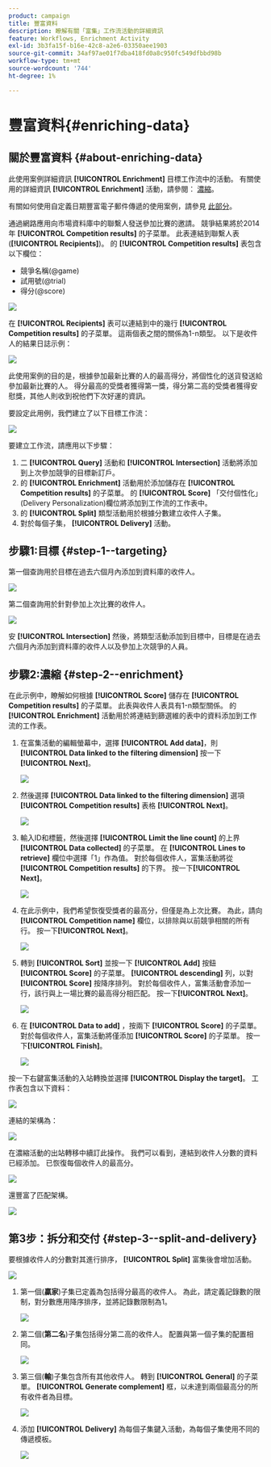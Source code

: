 ```yaml
---
product: campaign
title: 豐富資料
description: 瞭解有關「富集」工作流活動的詳細資訊
feature: Workflows, Enrichment Activity
exl-id: 3b3fa15f-b16e-42c8-a2e6-03350aee1903
source-git-commit: 34af97ae01f7dba418fd0a8c950fc549dfbbd98b
workflow-type: tm+mt
source-wordcount: '744'
ht-degree: 1%

---
```


# 豐富資料{#enriching-data}



## 關於豐富資料 {#about-enriching-data}

此使用案例詳細資訊 **[!UICONTROL Enrichment]** 目標工作流中的活動。 有關使用的詳細資訊 **[!UICONTROL Enrichment]** 活動，請參閱： [濃縮](enrichment.md)。

有關如何使用自定義日期豐富電子郵件傳遞的使用案例，請參見 [此部分](email-enrichment-with-custom-date-fields.md)。

通過網路應用向市場資料庫中的聯繫人發送參加比賽的邀請。 競爭結果將於2014年 **[!UICONTROL Competition results]** 的子菜單。 此表連結到聯繫人表(**[!UICONTROL Recipients]**)。 的 **[!UICONTROL Competition results]** 表包含以下欄位：

* 競爭名稱(@game)
* 試用號(@trial)
* 得分(@score)

![](assets/uc1_enrich_1.png)

在 **[!UICONTROL Recipients]** 表可以連結到中的幾行 **[!UICONTROL Competition results]** 的子菜單。 這兩個表之間的關係為1-n類型。 以下是收件人的結果日誌示例：

![](assets/uc1_enrich_2.png)

此使用案例的目的是，根據參加最新比賽的人的最高得分，將個性化的送貨發送給參加最新比賽的人。 得分最高的受獎者獲得第一獎，得分第二高的受獎者獲得安慰獎，其他人則收到祝他們下次好運的資訊。

要設定此用例，我們建立了以下目標工作流：

![](assets/uc1_enrich_3.png)

要建立工作流，請應用以下步驟：

1. 二 **[!UICONTROL Query]** 活動和 **[!UICONTROL Intersection]** 活動將添加到上次參加競爭的目標新訂戶。
1. 的 **[!UICONTROL Enrichment]** 活動用於添加儲存在 **[!UICONTROL Competition results]** 的子菜單。 的 **[!UICONTROL Score]** 「交付個性化」(Delivery Personalization)欄位將添加到工作流的工作表中。
1. 的 **[!UICONTROL Split]** 類型活動用於根據分數建立收件人子集。
1. 對於每個子集， **[!UICONTROL Delivery]** 活動。

## 步驟1:目標 {#step-1--targeting}

第一個查詢用於目標在過去六個月內添加到資料庫的收件人。

![](assets/uc1_enrich_4.png)

第二個查詢用於針對參加上次比賽的收件人。

![](assets/uc1_enrich_5.png)

安 **[!UICONTROL Intersection]** 然後，將類型活動添加到目標中，目標是在過去六個月內添加到資料庫的收件人以及參加上次競爭的人員。

## 步驟2:濃縮 {#step-2--enrichment}

在此示例中，瞭解如何根據 **[!UICONTROL Score]** 儲存在 **[!UICONTROL Competition results]** 的子菜單。 此表與收件人表具有1-n類型關係。 的 **[!UICONTROL Enrichment]** 活動用於將連結到篩選維的表中的資料添加到工作流的工作表。

1. 在富集活動的編輯螢幕中，選擇 **[!UICONTROL Add data]**，則 **[!UICONTROL Data linked to the filtering dimension]** 按一下 **[!UICONTROL Next]**。

   ![](assets/uc1_enrich_6.png)

1. 然後選擇 **[!UICONTROL Data linked to the filtering dimension]** 選項 **[!UICONTROL Competition results]** 表格 **[!UICONTROL Next]**。

   ![](assets/uc1_enrich_7.png)

1. 輸入ID和標籤，然後選擇 **[!UICONTROL Limit the line count]** 的上界 **[!UICONTROL Data collected]** 的子菜單。 在 **[!UICONTROL Lines to retrieve]** 欄位中選擇「1」作為值。 對於每個收件人，富集活動將從 **[!UICONTROL Competition results]** 的下界。 按一下&#x200B;**[!UICONTROL Next]**。

   ![](assets/uc1_enrich_8.png)

1. 在此示例中，我們希望恢復受獎者的最高分，但僅是為上次比賽。 為此，請向 **[!UICONTROL Competition name]** 欄位，以排除與以前競爭相關的所有行。 按一下&#x200B;**[!UICONTROL Next]**。

   ![](assets/uc1_enrich_9.png)

1. 轉到 **[!UICONTROL Sort]** 並按一下 **[!UICONTROL Add]** 按鈕 **[!UICONTROL Score]** 的子菜單。 **[!UICONTROL descending]** 列，以對 **[!UICONTROL Score]** 按降序排列。 對於每個收件人，富集活動會添加一行，該行與上一場比賽的最高得分相匹配。 按一下&#x200B;**[!UICONTROL Next]**。

   ![](assets/uc1_enrich_10.png)

1. 在 **[!UICONTROL Data to add]** ，按兩下 **[!UICONTROL Score]** 的子菜單。 對於每個收件人，富集活動將僅添加 **[!UICONTROL Score]** 的子菜單。 按一下&#x200B;**[!UICONTROL Finish]**。

   ![](assets/uc1_enrich_11.png)

按一下右鍵富集活動的入站轉換並選擇 **[!UICONTROL Display the target]**。 工作表包含以下資料：

![](assets/uc1_enrich_13.png)

連結的架構為：

![](assets/uc1_enrich_15.png)

在濃縮活動的出站轉移中續訂此操作。 我們可以看到，連結到收件人分數的資料已經添加。 已恢復每個收件人的最高分。

![](assets/uc1_enrich_12.png)

還豐富了匹配架構。

![](assets/uc1_enrich_14.png)

## 第3步：拆分和交付 {#step-3--split-and-delivery}

要根據收件人的分數對其進行排序， **[!UICONTROL Split]** 富集後會增加活動。

![](assets/uc1_enrich_18.png)

1. 第一個(**贏家**)子集已定義為包括得分最高的收件人。 為此，請定義記錄數的限制，對分數應用降序排序，並將記錄數限制為1。

   ![](assets/uc1_enrich_16.png)

1. 第二個(**第二名**)子集包括得分第二高的收件人。 配置與第一個子集的配置相同。

   ![](assets/uc1_enrich_17.png)

1. 第三個(**輸**)子集包含所有其他收件人。 轉到 **[!UICONTROL General]** 的子菜單。 **[!UICONTROL Generate complement]** 框，以未達到兩個最高分的所有收件者為目標。

   ![](assets/uc1_enrich_19.png)

1. 添加 **[!UICONTROL Delivery]** 為每個子集鍵入活動，為每個子集使用不同的傳遞模板。

   ![](assets/uc1_enrich_20.png)
